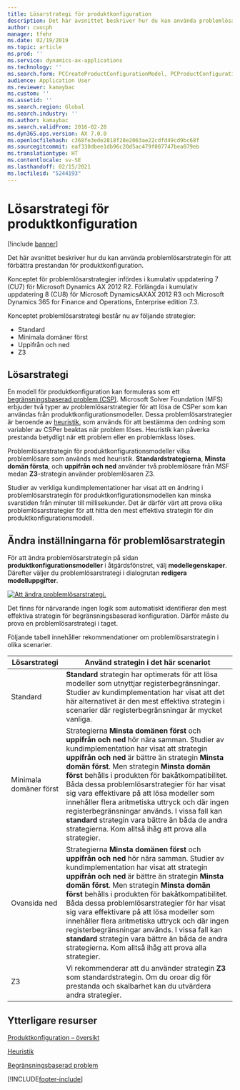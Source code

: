 ```yaml
---
title: Lösarstrategi för produktkonfiguration
description: Det här avsnittet beskriver hur du kan använda problemlösarstrategin för att förbättra prestandan för produktkonfiguration.
author: cvocph
manager: tfehr
ms.date: 02/19/2019
ms.topic: article
ms.prod: ''
ms.service: dynamics-ax-applications
ms.technology: ''
ms.search.form: PCCreateProductConfigurationModel, PCProductConfigurationModelListPage
audience: Application User
ms.reviewer: kamaybac
ms.custom: ''
ms.assetid: ''
ms.search.region: Global
ms.search.industry: ''
ms.author: kamaybac
ms.search.validFrom: 2016-02-28
ms.dyn365.ops.version: AX 7.0.0
ms.openlocfilehash: c368fe3ede2818f28e2063ae22cdfd49cd9bc68f
ms.sourcegitcommit: eaf330dbee1db96c20d5ac479f007747bea079eb
ms.translationtype: HT
ms.contentlocale: sv-SE
ms.lasthandoff: 02/15/2021
ms.locfileid: "5244193"
---
```

# <a name="solver-strategy-for-product-configuration"></a>Lösarstrategi för produktkonfiguration

[!include [banner](../includes/banner.md)]

Det här avsnittet beskriver hur du kan använda problemlösarstrategin för att förbättra prestandan för produktkonfiguration.

Konceptet för problemlösarstrategier infördes i kumulativ uppdatering 7 (CU7) för Microsoft Dynamics AX 2012 R2. Förlängda i kumulativ uppdatering 8 (CU8) för Microsoft DynamicsAXAX 2012 R3 och Microsoft Dynamics 365 for Finance and Operations, Enterprise edition 7.3.

Konceptet problemlösarstrategi består nu av följande strategier:

- Standard
- Minimala domäner först
- Uppifrån och ned
- Z3

## <a name="solver-strategy"></a>Lösarstrategi 

En modell för produktkonfiguration kan formuleras som ett [begränsningsbaserad problem (CSP)](http://aima.cs.berkeley.edu/2nd-ed/newchap05.pdf). Microsoft Solver Foundation (MFS) erbjuder två typer av problemlösarstrategier för att lösa de CSPer som kan användas från produktkonfigurationsmodeller. Dessa problemlösarstrategier är beroende av [heuristik](https://techterms.com/definition/heuristic), som används för att bestämma den ordning som variabler av CSPer beaktas när problem löses. Heuristik kan påverka prestanda betydligt när ett problem eller en problemklass löses.

Problemlösarstrategin för produktkonfigurationsmodeller vilka problemlösare som används med heuristik. **Standardstrategierna**, **Minsta domän första**, och **uppifrån och ned** använder två problemlösare från MSF medan **Z3**-strategin använder problemlösaren Z3. 

Studier av verkliga kundimplementationer har visat att en ändring i problemlösarstrategin för produktkonfigurationsmodellen kan minska svarstiden från minuter till millisekunder. Det är därför värt att prova olika problemlösarstrategier för att hitta den mest effektiva strategin för din produktkonfigurationsmodell.

## <a name="change-the-settings-for-the-solver-strategy"></a>Ändra inställningarna för problemlösarstrategin

För att ändra problemlösarstrategin på sidan **produktkonfigurationsmodeller** i åtgärdsfönstret, välj **modellegenskaper**. Därefter väljer du problemlösarstrategi i dialogrutan **redigera modelluppgifter**.

[![Att ändra problemlösarstrategi.](./media/solver-strategy.png)](./media/solver-strategy.png)

Det finns för närvarande ingen logik som automatiskt identifierar den mest effektiva strategin för begränsningsbaserad konfiguration. Därför måste du prova en problemlösarstrategi i taget.

Följande tabell innehåller rekommendationer om problemlösarstrategin i olika scenarier.

| Lösarstrategi      | Använd strategin i det här scenariot |
|----------------------|-----------------------------------|
| Standard              | **Standard** strategin har optimerats för att lösa modeller som utnyttjar registerbegränsningar. Studier av kundimplementation har visat att det här alternativet är den mest effektiva strategin i scenarier där registerbegränsningar är mycket vanliga. |
| Minimala domäner först | Strategierna **Minsta domänen först** och **uppifrån och ned** hör nära samman. Studier av kundimplementation har visat att strategin **uppifrån och ned** är bättre än strategin **Minsta domän först**. Men strategin **Minsta domän först** behålls i produkten för bakåtkompatibilitet. Båda dessa problemlösarstrategier för har visat sig vara effektivare på att lösa modeller som innehåller flera aritmetiska uttryck och där ingen registerbegränsningar används. I vissa fall kan **standard** strategin vara bättre än båda de andra strategierna. Kom alltså ihåg att prova alla strategier. |
| Ovansida ned             | Strategierna **Minsta domänen först** och **uppifrån och ned** hör nära samman. Studier av kundimplementation har visat att strategin **uppifrån och ned** är bättre än strategin **Minsta domän först**. Men strategin **Minsta domän först** behålls i produkten för bakåtkompatibilitet. Båda dessa problemlösarstrategier för har visat sig vara effektivare på att lösa modeller som innehåller flera aritmetiska uttryck och där ingen registerbegränsningar används. I vissa fall kan **standard** strategin vara bättre än båda de andra strategierna. Kom alltså ihåg att prova alla strategier. |
| Z3                   | Vi rekommenderar att du använder strategin **Z3** som standardstrategin. Om du oroar dig för prestanda och skalbarhet kan du utvärdera andra strategier. |

## <a name="additional-resources"></a>Ytterligare resurser

[Produktkonfiguration – översikt](build-product-configuration-model.md)

[Heuristik](https://techterms.com/definition/heuristic)

[Begränsningsbaserad problem](http://aima.cs.berkeley.edu/2nd-ed/newchap05.pdf)


[!INCLUDE[footer-include](../../includes/footer-banner.md)]